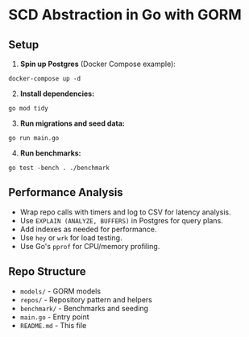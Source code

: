 # SCD Abstraction in Go with GORM

## Setup

1. **Spin up Postgres** (Docker Compose example):

```
docker-compose up -d
```

2. **Install dependencies:**

```
go mod tidy
```

3. **Run migrations and seed data:**

```
go run main.go
```

4. **Run benchmarks:**

```
go test -bench . ./benchmark
```

## Performance Analysis

- Wrap repo calls with timers and log to CSV for latency analysis.
- Use `EXPLAIN (ANALYZE, BUFFERS)` in Postgres for query plans.
- Add indexes as needed for performance.
- Use `hey` or `wrk` for load testing.
- Use Go's `pprof` for CPU/memory profiling.

## Repo Structure

- `models/` - GORM models
- `repos/` - Repository pattern and helpers
- `benchmark/` - Benchmarks and seeding
- `main.go` - Entry point
- `README.md` - This file 